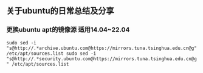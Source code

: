 ## 关于ubuntu的日常总结及分享
### 更换ubuntu apt的镜像源 适用14.04~22.04
`sudo sed -i "s@http://.*archive.ubuntu.com@https://mirrors.tuna.tsinghua.edu.cn@g" /etc/apt/sources.list
sudo sed -i "s@http://.*security.ubuntu.com@https://mirrors.tuna.tsinghua.edu.cn@g" /etc/apt/sources.list`